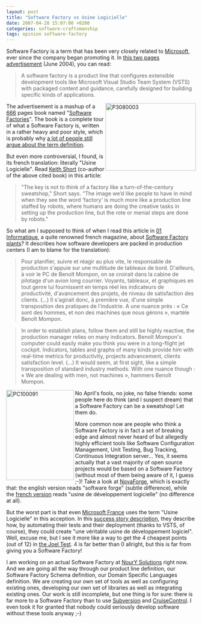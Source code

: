 ```yaml
---
layout: post
title: "Software Factory vs Usine Logicielle"
date: 2007-04-20 15:07:00 +0200
categories: software-craftsmanship
tags: opinion software-factory
---
```


Software Factory is a term that has been very closely related to [Microsoft](https://www.microsoft.com/), ever since the company began promoting it. In [this two pages advertisement](http://www.softwarefactories.com/ScreenShots/MS-WP-04.pdf) (June 2004), you can read:
> A software factory is a product line that configures extensible development tools like Microsoft Visual Studio Team System (VSTS) with packaged content and guidance, carefully designed for building specific kinds of applications.

<a data-flickr-embed="true" href="https://www.flickr.com/photos/cartoixa/457417578/" title="P3080003"><img align="right" src="https://live.staticflickr.com/228/457417578_95491f7678_m.jpg" width="240" height="180" alt="P3080003"></a>
The advertisement is a mashup of a [666](https://en.wikipedia.org/wiki/Number_of_the_Beast) pages book named "[Software Factories](http://www.softwarefactories.com/TheBook.html)". The book is a complete tour of what a Software Factory is, written in a rather heavy and poor style, which is probably why [a lot of people still argue about the term definition](https://en.wikipedia.org/wiki/Software_factory).

But even more controversial, I found, is its french translation: literally "Usine Logicielle". Read [Keith Short](http://blogs.msdn.com/keith_short/) (co-author of the above cited book) in this article:

> "The key is not to think of a factory like a turn-of-the-century sweatshop," Short says. "The image we’d like people to have in mind when they see the word ‘factory’ is much more like a production line staffed by robots, where humans are doing the creative tasks in setting up the production line, but the rote or menial steps are done by robots."

So what am I supposed to think of when I read this article in [01 Informatique](https://www.01net.com/), a quite renowned french magazine, about [Software Factory plants](http://www.01net.com/editorial/283181/go/pilote-d-usine-logicielle/)? It describes how software developers are packed in production centers (I am to blame for the translation):
> Pour planifier, suivre et réagir au plus vite, le responsable de production s'appuie sur une multitude de tableaux de bord. D'ailleurs, à voir le PC de Benoît Mompon, on se croirait dans la cabine de pilotage d'un avion long courrier. Voyants, tableaux, et graphiques en tout genre lui fournissent en temps réel les indicateurs de productivité, d'avancement des projets, de niveau de satisfaction des clients. (...) Il s'agirait donc, à première vue, d'une simple transposition des pratiques de l'industrie. A une nuance près : « Ce sont des hommes, et non des machines que nous gérons », martèle Benoît Mompon.

> In order to establish plans, follow them and still be highly reactive, the production manager relies on many indicators. Benoît Mompon's computer could easily make you think you were in a long-flight jet cockpit. Indicators, tables and graphs of many kinds provide him with real-time metrics for productivity, projects advancement, clients satisfaction level. (...) It would seem, at first sight, like a simple transposition of standard industry methods. With one nuance though : « We are dealing with men, not machines », hammers Benoît Mompon.

<a data-flickr-embed="true" href="https://www.flickr.com/photos/cartoixa/404389148/" title="PC100091"><img align="left" src="https://live.staticflickr.com/166/404389148_f75d378053_m.jpg" width="180" height="240" alt="PC100091"></a>
No April's fools, no joke, no false friends: some people here do think (and I suspect dream) that a Software Factory can be a sweatshop! Let them do.

More common now are people who think a Software Factory is in fact a set of breaking edge and almost never heard of but allegedly highly efficient tools like Software Configuration Management, Unit Testing, Bug Tracking, Continuous Integration server... Yes, it seems actually that a vast majority of open source projects would be based on a Software Factory (without most of them being aware of it, I guess ;-)! Take a look at [NovaForge](http://www.bull.com/integration/novaforge.html), which is exactly that: the english version reads "software forge" (subtle difference), while the [french version](http://www.bull.com/fr/services/novaforge.php) reads "usine de développement logicielle" (no difference at all).

But the worst part is that even [Microsoft France](href="http://www.microsoft.com/fr/fr/default.aspx) uses the term "Usine Logicielle" in this acception. In this [success story description](https://www.microsoft.com/france/temoignages/2007/info.asp?mar=/france/temoignages/2007/p_Cimail_0107.html), they describe how, by automating their tests and their deployment (thanks to VSTS, of course), they could create "une véritable usine de développement logiciel".  Well, excuse me, but I see it more like a way to get the 4 cheapest points (out of 12) in [the Joel Test](http://www.joelonsoftware.com/articles/fog0000000043.html). 4 is far better than 0 allright, but this is far from giving you a Software Factory!

I am working on an actual Software Factory at [NourY Solutions](http://www.nourysolutions.com/) right now. And we are going all the way through our product line definition, our Software Factory Schema definition, our Domain Specific Languages definition. We are creating our own set of tools as well as configuring existing ones, developing our own set of libraries as well as integrating existing ones. Our work is still incomplete, but one thing is for sure: there is far more to a Software Factory than to use [Subversion](http://subversion.tigris.org/) and [CruiseControl](http://cruisecontrol.sourceforge.net/). I even took it for granted that nobody could seriously develop software without these tools anyway ;-)

<script async src="//embedr.flickr.com/assets/client-code.js" charset="utf-8"></script>